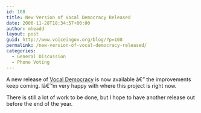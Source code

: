 ```yaml
---
id: 108
title: New Version of Vocal Democracy Released
date: 2006-11-28T18:34:57+00:00
author: mheadd
layout: post
guid: http://www.voiceingov.org/blog/?p=108
permalink: /new-version-of-vocal-democracy-released/
categories:
  - General Discussion
  - Phone Voting
---
```

A new release of [Vocal Democracy](http://vdemocracy.sourceforge.net/) is now available â€” the improvements keep coming. Iâ€™m very happy with where this project is right now.

There is still a lot of work to be done, but I hope to have another release out before the end of the year.